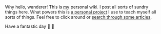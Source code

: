 Why hello, wanderer! This is [my](https://nikhil.io) personal wiki. I post all sorts of sundry things here. What powers this is [a personal project](https://github.com/afreeorange/bock) I use to teach myself all sorts of things. Feel free to click around or [search through some articles](/archive).

Have a fantastic day 🤗 🐙
